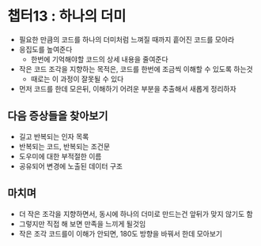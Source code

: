 # 챕터13 : 하나의 더미

* 필요한 만큼의 코드를 하나의 더미처럼 느껴질 때까지 흩어진 코드를 모아라
* 응집도를 높여준다
  * 한번에 기억해야할 코드의 상세 내용을 줄여준다
* 작은 코드 조각을 지향하는 목적은, 코드를 한번에 조금씩 이해할 수 있도록 하는것
  * 때로는 이 과정이 잘못될 수 있다
* 먼저 코드를 한데 모은뒤, 이해하기 어려운 부분을 추출해서 새롭게 정리하자

## 다음 증상들을 찾아보기

* 길고 반복되는 인자 목록
* 반복되는 코드, 반복되는 조건문
* 도우미에 대한 부적절한 이름
* 공유되어 변경에 노출된 데이터 구조

## 마치며

* 더 작은 조각을 지향하면서, 동시에 하나의 더미로 만드는건 앞뒤가 맞지 않기도 함 
* 그렇지만 직접 해 보면 만족을 느끼게 될것임
* 작은 조각 코드를이 이해가 안되면, 180도 방향을 바꿔서 한데 모아보기

